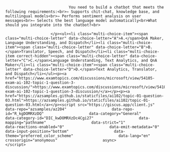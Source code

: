 <p class="card-text">
							
								You need to build a chatbot that meets the following requirements:<br>✑ Supports chit-chat, knowledge base, and multilingual models<br>✑ Performs sentiment analysis on user messages<br>✑ Selects the best language model automatically<br>What should you integrate into the chatbot?<br>
							
						</p><ul><li class="multi-choice-item"><span class="multi-choice-letter" data-choice-letter="A">A.</span>QnA Maker, Language Understanding, and Dispatch</li><li class="multi-choice-item"><span class="multi-choice-letter" data-choice-letter="B">B.</span>Translator, Speech, and Dispatch</li><li class="multi-choice-item correct-hidden"><span class="multi-choice-letter" data-choice-letter="C">C.</span>Language Understanding, Text Analytics, and QnA Maker</li><li class="multi-choice-item"><span class="multi-choice-letter" data-choice-letter="D">D.</span>Text Analytics, Translator, and Dispatch</li></ul><p><a href="https://www.examtopics.com/discussions/microsoft/view/54105-exam-ai-102-topic-1-question-3-discussion/">https://www.examtopics.com/discussions/microsoft/view/54105-exam-ai-102-topic-1-question-3-discussion/</a></p><p><a href="https://azsamples.github.io/staticfiles/ai102/topic-01-question-03.html">https://azsamples.github.io/staticfiles/ai102/topic-01-question-03.html</a></p><script src="https://giscus.app/client.js"                    data-repo="azsamples/az204"                    data-repo-id="R_kgDOMRXzDQ"                    data-category="General"                    data-category-id="DIC_kwDOMRXzDc4Cgi27"                    data-mapping="pathname"                    data-strict="1"                    data-reactions-enabled="0"                    data-emit-metadata="0"                    data-input-position="bottom"                    data-theme="preferred_color_scheme"                    data-lang="en"                    crossorigin="anonymous"                    async>                    </script>